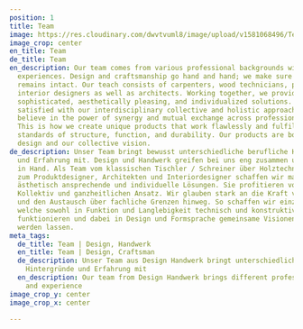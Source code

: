 ```yaml
---
position: 1
title: Team
image: https://res.cloudinary.com/dwvtvuml8/image/upload/v1581068496/Team-DER-RAUM-Beratung-Kontakt-Experten_grotnu.jpg
image_crop: center
en_title: Team
de_title: Team
en_description: Our team comes from various professional backgrounds with different
  experiences. Design and craftsmanship go hand and hand; we make sure this relationship
  remains intact. Our teach consists of carpenters, wood technicians, product and
  interior designers as well as architects. Working together, we provide the most
  sophisticated, aesthetically pleasing, and individualized solutions. You will be
  satisfied with our interdisciplinary collective and holistic approach. We strongly
  believe in the power of synergy and mutual exchange across professional boundaries.
  This is how we create unique products that work flawlessly and fulfill the highest
  standards of structure, function, and durability. Our products are born out of timeless
  design and our collective vision.
de_description: Unser Team bringt bewusst unterschiedliche berufliche Hintergründe
  und Erfahrung mit. Design und Handwerk greifen bei uns eng zusammen und gehen Hand
  in Hand. Als Team vom klassischen Tischler / Schreiner über Holztechniker bis hin
  zum Produktdesigner, Architekten und Interiordesigner schaffen wir maximal durchdachte,
  ästhetisch ansprechende und individuelle Lösungen. Sie profitieren von unserem interdisziplinären
  Kollektiv und ganzheitlichen Ansatz. Wir glauben stark an die Kraft von Synergien
  und den Austausch über fachliche Grenzen hinweg. So schaffen wir einzigartige Produkte,
  welche sowohl in Funktion und Langlebigkeit technisch und konstruktiv einwandfrei
  funktionieren und dabei in Design und Formsprache gemeinsame Visionen Wirklichkeit
  werden lassen.
meta_tags:
  de_title: Team | Design, Handwerk
  en_title: Team | Design, Craftsman
  de_description: Unser Team aus Design Handwerk bringt unterschiedliche berufliche
    Hintergründe und Erfahrung mit
  en_description: Our team from Design Handwerk brings different professional backgrounds
    and experience
image_crop_y: center
image_crop_x: center

---
```

